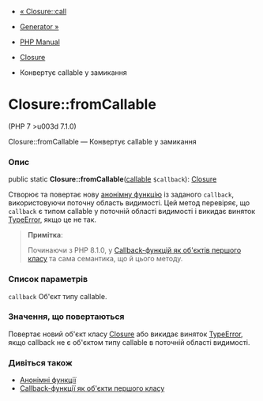 - [« Closure::call](closure.call.md)
- [Generator »](class.generator.md)

- [PHP Manual](index.md)
- [Closure](class.closure.md)
- Конвертує callable у замикання

# Closure::fromCallable

(PHP 7 \>u003d 7.1.0)

Closure::fromCallable — Конвертує callable у замикання

### Опис

public static
**Closure::fromCallable**([callable](language.types.callable.md)
`$callback`): [Closure](class.closure.md)

Створює та повертає нову [анонімну функцію](functions.anonymous.md)
із заданого `callback`, використовуючи поточну область видимості. Цей метод
перевіряє, що `callback` є типом callable у поточній області
видимості і викидає виняток [TypeError](class.typeerror.md),
якщо це не так.

> **Примітка**:
>
> Починаючи з PHP 8.1.0, у [Callback-функцій як об'єктів першого
> класу](functions.first_class_callable_syntax.md) та сама семантика,
> що й цього методу.

### Список параметрів

`callback`
Об'єкт типу callable.

### Значення, що повертаються

Повертає новий об'єкт класу [Closure](class.closure.md) або
викидає виняток [TypeError](class.typeerror.md), якщо
callback не є об'єктом типу callable в поточній області
видимості.

### Дивіться також

- [Анонімні функції](functions.anonymous.md)
- [Callback-функції як об'єкти першого
класу](functions.first_class_callable_syntax.md)
